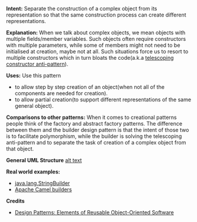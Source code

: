 **Intent:** Separate the construction of a complex object from its
representation so that the same construction process can create different
representations.

**Explanation:** When we talk about complex objects, we mean objects with multiple fields/member variables.
Such objects often require constructors with multiple parameters, while some of members might not need to be
initialised at creation, maybe not at all. Such situations force us to resort to multiple constructors which in turn
bloats the code(a.k.a [telescoping constructor anti-pattern](../Glossary/TelescopingConstuctor.md)).

**Uses:** Use this pattern
* to allow step by step creation of an object(when not all of the components are needed for creation).
* to allow partial creation(to support different representations of the same general object).

**Comparisons to other patterns:** When it comes to creational patterns people think of the factory and abstract
factory patterns. The difference between them and the builder design pattern is that the intent of those two
is to facilitate polymorphism, while the builder is solving the telescoping anti-pattern and to separate the task
of creation of a complex object from that object.

**General UML Structure**
[alt text](Builder.png "Builder")

**Real world examples:**

* [java.lang.StringBuilder](http://docs.oracle.com/javase/8/docs/api/java/lang/StringBuilder.html)
* [Apache Camel builders](https://github.com/apache/camel/tree/0e195428ee04531be27a0b659005e3aa8d159d23/camel-core/src/main/java/org/apache/camel/builder)

**Credits**

* [Design Patterns: Elements of Reusable Object-Oriented Software](http://www.amazon.com/Design-Patterns-Elements-Reusable-Object-Oriented/dp/0201633612)